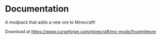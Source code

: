 # Documentation

A modpack that adds a new ore to Minecraft!

Download at https://www.curseforge.com/minecraft/mc-mods/frozeniteore
